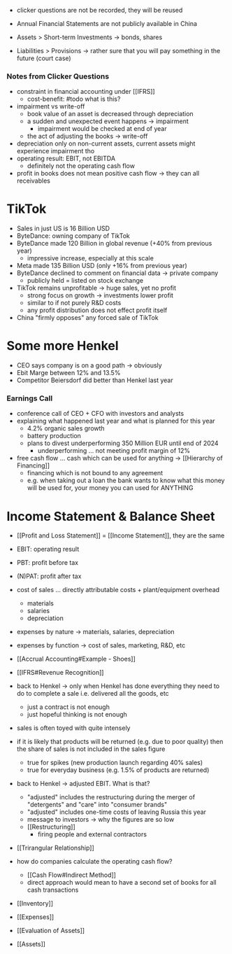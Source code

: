 - clicker questions are not be recorded, they will be reused

- Annual Financial Statements are not publicly available in China
- Assets > Short-term Investments -> bonds, shares
- Liabilities > Provisions -> rather sure that you will pay something in the future (court case)

### Notes from Clicker Questions
- constraint in financial accounting under [[IFRS]]
	- cost-benefit: #todo what is this?
- impairment vs write-off
	- book value of an asset is decreased through depreciation
	- a sudden and unexpected event happens -> impairment
		- impairment would be checked at end of year
	- the act of adjusting the books -> write-off
- depreciation only on non-current assets, current assets might experience impairment tho
- operating result: EBIT, not EBITDA
	- definitely not the operating cash flow
- profit in books does not mean positive cash flow -> they can all receivables

# TikTok
- Sales in just US is 16 Billion USD
- ByteDance: owning company of TikTok
- ByteDance made 120 Billion in global revenue (+40% from previous year)
	- impressive increase, especially at this scale
- Meta made 135 Billion USD (only +16% from previous year)
- ByteDance declined to comment on financial data -> private company
	- publicly held = listed on stock exchange
- TikTok remains unprofitable -> huge sales, yet no profit
	- strong focus on growth -> investments lower profit
	- similar to if not purely R&D costs
	- any profit distribution does not effect profit itself
- China "firmly opposes" any forced sale of TikTok

# Some more Henkel
- CEO says company is on a good path -> obviously
- Ebit Marge between 12% and 13.5%
- Competitor Beiersdorf did better than Henkel last year

### Earnings Call
- conference call of CEO + CFO with investors and analysts
- explaining what happened last year and what is planned for this year
	- 4.2% organic sales growth
	- battery production
	- plans to divest underperforming 350 Million EUR until end of 2024
		- underperforming ... not meeting profit margin of 12%
- free cash flow ... cash which can be used for anything -> [[Hierarchy of Financing]]
	- financing which is not bound to any agreement
	- e.g. when taking out a loan the bank wants to know what this money will be used for, your money you can used for ANYTHING

# Income Statement & Balance Sheet
- [[Profit and Loss Statement]] = [[Income Statement]], they are the same
- EBIT: operating result
- PBT: profit before tax
- (N)PAT: profit after tax
- cost of sales ... directly attributable costs + plant/equipment overhead
	- materials
	- salaries
	- depreciation
- expenses by nature -> materials, salaries, depreciation
- expenses by function -> cost of sales, marketing, R&D, etc

- [[Accrual Accounting#Example - Shoes]]

- [[IFRS#Revenue Recognition]]

- back to Henkel -> only when Henkel has done everything they need to do to complete a sale i.e. delivered all the goods, etc
	- just a contract is not enough
	- just hopeful thinking is not enough
- sales is often toyed with quite intensely

- if it is likely that products will be returned (e.g. due to poor quality) then the share of sales is not included in the sales figure
	- true for spikes (new production launch regarding 40% sales)
	- true for everyday business (e.g. 1.5% of products are returned)

- back to Henkel -> adjusted EBIT. What is that?
	- "adjusted" includes the restructuring during the merger of "detergents" and "care" into "consumer brands"
	- "adjusted" includes one-time costs of leaving Russia this year
	- message to investors -> why the figures are so low
	- [[Restructuring]]
		- firing people and external contractors

- [[Trirangular Relationship]]
- how do companies calculate the operating cash flow?
	- [[Cash Flow#Indirect Method]] 
	- direct approach would mean to have a second set of books for all cash transactions
- [[Inventory]]
- [[Expenses]]
- [[Evaluation of Assets]]
- [[Assets]]